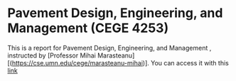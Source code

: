 # Pavement Design, Engineering, and Management (CEGE 4253)

This is a report for Pavement Design, Engineering, and Management , instructed by [Professor Mihai Marasteanu][(https://cse.umn.edu/cege/marasteanu-mihai)]. You can access it with this [link]([https://github.com/shambhavikhanal/fundamental-of-gis/blob/main/T_khana051%40umn.edu_finalreport.pdf](https://github.com/shambhavikhanal/Trunk-Highway-13/blob/main/Trunk%20Highway%2013%20Project%20Report%20Group%201.pdf))

